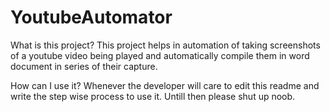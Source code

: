# YoutubeAutomator

What is this project?
This project helps in automation of taking screenshots of a youtube video being played 
and automatically compile them in word document in series of their capture.

How can I use it?
Whenever the developer will care to edit this readme and write the step wise process to use it.
Untill then please shut up noob.
